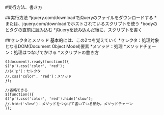 #実行方法、書き方

##実行方法
*jquery.com/downloadでjQueryのファイルをダウンロードする
*または、jquery.com/downloadでホストされているスクリプトを使う
*bodyのとタグの直前に読み込む
*jQueryを読み込んだ後に、スクリプトを書く

##セレクタとメソッド
基本的には、この2つを覚えていく
*セレクタ：処理対象となるDOM(Document Object Model)要素
*メソッド：処理
*メソッドチェーン：処理はつなげてかける
*スクリプトの書き方

    $(document).ready(function(){
    $('p').css('color', 'red');
    //$('p')：セレクタ
    //.css('color', 'red')：メソッド
    });

    //省略できる
    $(function(){
    $('p').css('color', 'red').hide('slow');
    //.hide('slow')：メソッドをつなげて書いている部分。メソッドチェーン
    });
